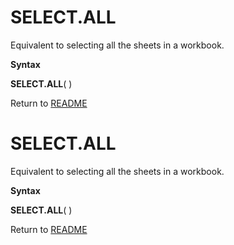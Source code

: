 # SELECT.ALL

Equivalent to selecting all the sheets in a workbook.

**Syntax**

**SELECT.ALL**( )



Return to [README](README.md#S)

# SELECT.ALL

Equivalent to selecting all the sheets in a workbook.

**Syntax**

**SELECT.ALL**( )



Return to [README](README.md#S)

